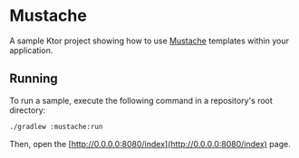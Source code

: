 # Mustache

A sample Ktor project showing how to use [Mustache](https://ktor.io/docs/mustache.html) templates within your application.

## Running

To run a sample, execute the following command in a repository's root directory:
```bash
./gradlew :mustache:run
```
Then, open the [http://0.0.0.0:8080/index](http://0.0.0.0:8080/index) page.
